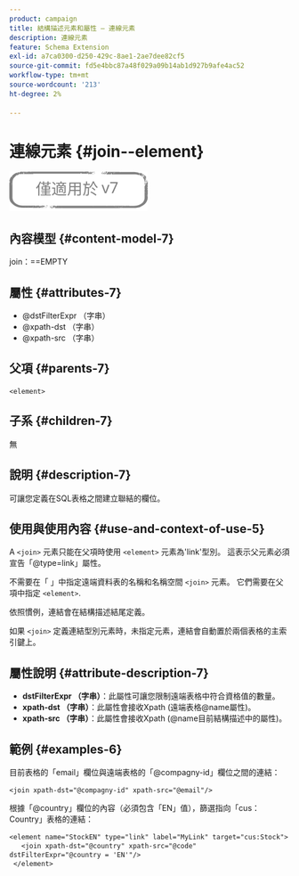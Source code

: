 ```yaml
---
product: campaign
title: 結構描述元素和屬性 — 連線元素
description: 連線元素
feature: Schema Extension
exl-id: a7ca0300-d250-429c-8ae1-2ae7dee82cf5
source-git-commit: fd5e4bbc87a48f029a09b14ab1d927b9afe4ac52
workflow-type: tm+mt
source-wordcount: '213'
ht-degree: 2%

---
```


# 連線元素 {#join--element}

![](../../../assets/v7-only.svg)

## 內容模型 {#content-model-7}

join：==EMPTY

## 屬性 {#attributes-7}

* @dstFilterExpr （字串）
* @xpath-dst （字串）
* @xpath-src （字串）

## 父項 {#parents-7}

`<element>`

## 子系 {#children-7}

無

## 說明 {#description-7}

可讓您定義在SQL表格之間建立聯結的欄位。

## 使用與使用內容 {#use-and-context-of-use-5}

A `<join>`  元素只能在父項時使用  `<element>`  元素為&#39;link&#39;型別。 這表示父元素必須宣告「@type=link」屬性。

不需要在「 」中指定遠端資料表的名稱和名稱空間 `<join>`  元素。 它們需要在父項中指定  `<element>`.

依照慣例，連結會在結構描述結尾定義。

如果 `<join>` 定義連結型別元素時，未指定元素，連結會自動置於兩個表格的主索引鍵上。

## 屬性說明 {#attribute-description-7}

* **dstFilterExpr （字串）**：此屬性可讓您限制遠端表格中符合資格值的數量。
* **xpath-dst （字串）**：此屬性會接收Xpath (遠端表格@name屬性)。
* **xpath-src （字串）**：此屬性會接收Xpath (@name目前結構描述中的屬性)。

## 範例 {#examples-6}

目前表格的「email」欄位與遠端表格的「@compagny-id」欄位之間的連結：

```
<join xpath-dst="@compagny-id" xpath-src="@email"/>
```

根據「@country」欄位的內容（必須包含「EN」值），篩選指向「cus：Country」表格的連結：

```
<element name="StockEN" type="link" label="MyLink" target="cus:Stock">
   <join xpath-dst="@country" xpath-src="@code" dstFilterExpr="@country = 'EN'"/>
 </element>
```
